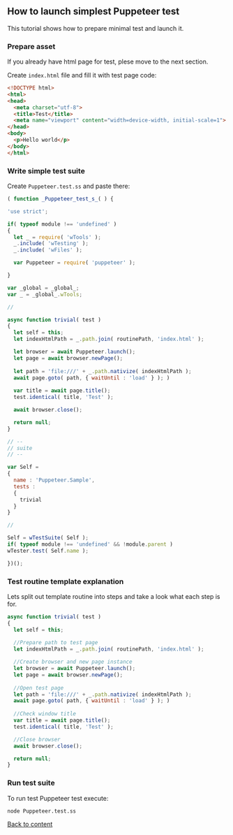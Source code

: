 ## How to launch simplest Puppeteer test

This tutorial shows how to prepare minimal test and launch it.

### Prepare asset

If you already have html page for test, plese move to the next section.

Create `index.html` file and fill it with test page code:

``` html
<!DOCTYPE html>
<html>
<head>
  <meta charset="utf-8">
  <title>Test</title>
  <meta name="viewport" content="width=device-width, initial-scale=1">
</head>
<body>
  <p>Hello world</p>
</body>
</html>
```

### Write simple test suite

Create `Puppeteer.test.ss` and paste there:

``` javascript
( function _Puppeteer_test_s_( ) {

'use strict';

if( typeof module !== 'undefined' )
{
  let _ = require( 'wTools' );
  _.include( 'wTesting' );
  _.include( 'wFiles' );

  var Puppeteer = require( 'puppeteer' );

}

var _global = _global_;
var _ = _global_.wTools;

//

async function trivial( test )
{
  let self = this;
  let indexHtmlPath = _.path.join( routinePath, 'index.html' );

  let browser = await Puppeteer.launch();
  let page = await browser.newPage();
  
  let path = 'file:///' + _.path.nativize( indexHtmlPath );
  await page.goto( path, { waitUntil : 'load' } ); )
  
  var title = await page.title();
  test.identical( title, 'Test' );

  await browser.close();

  return null;
}

// --
// suite
// --

var Self =
{
  name : 'Puppeteer.Sample',
  tests :
  {
    trivial
  }
}

//

Self = wTestSuite( Self );
if( typeof module !== 'undefined' && !module.parent )
wTester.test( Self.name );

})();

```

### Test routine template explanation

Lets split out template routine into steps and take a look what each step is for.

```javascript
async function trivial( test )
{
  let self = this;
  
  //Prepare path to test page
  let indexHtmlPath = _.path.join( routinePath, 'index.html' );

  //Create browser and new page instance
  let browser = await Puppeteer.launch();
  let page = await browser.newPage();
  
  //Open test page
  let path = 'file:///' + _.path.nativize( indexHtmlPath );
  await page.goto( path, { waitUntil : 'load' } ); )
  
  //Check window title
  var title = await page.title();
  test.identical( title, 'Test' );

  //Close browser
  await browser.close();

  return null;
}
```

### Run test suite

To run test Puppeteer test execute:

```
node Puppeteer.test.ss
```

[Back to content](../README.md#Tutorials)
